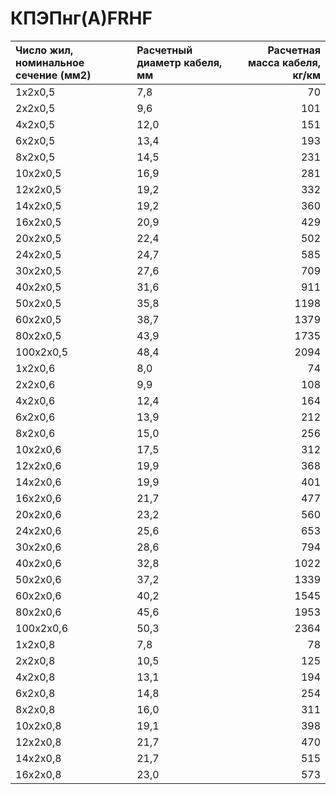 # КПЭПнг(А)FRHF

|  Число жил, номинальное сечение (мм2)   | Расчетный диаметр кабеля, мм   |   Расчетная масса кабеля, кг/км |
|:----------------------------------------|:-------------------------------|--------------------------------:|
| 1x2x0,5                                 | 7,8                            |                              70 |
| 2x2x0,5                                 | 9,6                            |                             101 |
| 4x2x0,5                                 | 12,0                           |                             151 |
| 6x2x0,5                                 | 13,4                           |                             193 |
| 8x2x0,5                                 | 14,5                           |                             231 |
| 10x2x0,5                                | 16,9                           |                             281 |
| 12x2x0,5                                | 19,2                           |                             332 |
| 14x2x0,5                                | 19,2                           |                             360 |
| 16x2x0,5                                | 20,9                           |                             429 |
| 20x2x0,5                                | 22,4                           |                             502 |
| 24x2x0,5                                | 24,7                           |                             585 |
| 30x2x0,5                                | 27,6                           |                             709 |
| 40x2x0,5                                | 31,6                           |                             911 |
| 50x2x0,5                                | 35,8                           |                            1198 |
| 60x2x0,5                                | 38,7                           |                            1379 |
| 80x2x0,5                                | 43,9                           |                            1735 |
| 100x2x0,5                               | 48,4                           |                            2094 |
| 1x2x0,6                                 | 8,0                            |                              74 |
| 2x2x0,6                                 | 9,9                            |                             108 |
| 4x2x0,6                                 | 12,4                           |                             164 |
| 6x2x0,6                                 | 13,9                           |                             212 |
| 8x2x0,6                                 | 15,0                           |                             256 |
| 10x2x0,6                                | 17,5                           |                             312 |
| 12x2x0,6                                | 19,9                           |                             368 |
| 14x2x0,6                                | 19,9                           |                             401 |
| 16x2x0,6                                | 21,7                           |                             477 |
| 20x2x0,6                                | 23,2                           |                             560 |
| 24x2x0,6                                | 25,6                           |                             653 |
| 30x2x0,6                                | 28,6                           |                             794 |
| 40x2x0,6                                | 32,8                           |                            1022 |
| 50x2x0,6                                | 37,2                           |                            1339 |
| 60x2x0,6                                | 40,2                           |                            1545 |
| 80x2x0,6                                | 45,6                           |                            1953 |
| 100x2x0,6                               | 50,3                           |                            2364 |
| 1x2x0,8                                 | 7,8                            |                              78 |
| 2x2x0,8                                 | 10,5                           |                             125 |
| 4x2x0,8                                 | 13,1                           |                             194 |
| 6x2x0,8                                 | 14,8                           |                             254 |
| 8x2x0,8                                 | 16,0                           |                             311 |
| 10x2x0,8                                | 19,1                           |                             398 |
| 12x2x0,8                                | 21,7                           |                             470 |
| 14x2x0,8                                | 21,7                           |                             515 |
| 16x2x0,8                                | 23,0                           |                             573 |